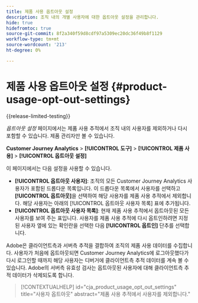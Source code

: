 ```yaml
---
title: 제품 사용 옵트아웃 설정
description: 조직 내의 개별 사용자에 대한 옵트아웃 설정을 관리합니다.
hide: true
hidefromtoc: true
source-git-commit: 8f2a340f59d8cdf97a5309ec20dc36f49b8f1129
workflow-type: tm+mt
source-wordcount: '213'
ht-degree: 0%

---
```


# 제품 사용 옵트아웃 설정 {#product-usage-opt-out-settings}

{{release-limited-testing}}

_옵트아웃 설정_ 페이지에서는 제품 사용 추적에서 조직 내의 사용자를 제외하거나 다시 포함할 수 있습니다. 제품 관리자만 볼 수 있습니다.

**Customer Journey Analytics** > **[!UICONTROL 도구]** > **[!UICONTROL 제품 사용]** > **[!UICONTROL 옵트아웃 설정]**

이 페이지에서는 다음 설정을 사용할 수 있습니다.

* **[!UICONTROL 옵트아웃 사용자]**: 조직의 모든 Customer Journey Analytics 사용자가 포함된 드롭다운 목록입니다. 이 드롭다운 목록에서 사용자를 선택하고 **[!UICONTROL 옵트아웃]**&#x200B;을 선택하여 해당 사용자를 제품 사용 추적에서 제외합니다. 해당 사용자는 아래의 [!UICONTROL 옵트아웃 사용자 목록] 표에 추가됩니다.
* **[!UICONTROL 옵트아웃 사용자 목록]**: 현재 제품 사용 추적에서 옵트아웃된 모든 사용자를 보여 주는 표입니다. 사용자를 제품 사용 추적에 다시 옵트인하려면 지정된 사용자 옆에 있는 확인란을 선택한 다음 **[!UICONTROL 옵트인]** 단추를 선택합니다.

Adobe은 클라이언트측과 서버측 추적을 결합하여 조직의 제품 사용 데이터를 수집합니다. 사용자가 처음에 옵트아웃되면 Customer Journey Analytics에 로그아웃했다가 다시 로그인할 때까지 해당 사용자는 디버거에 클라이언트측 추적 데이터를 계속 볼 수 있습니다. Adobe의 서버측 유효성 검사는 옵트아웃된 사용자에 대해 클라이언트측 추적 데이터가 삭제되도록 합니다.

>[!CONTEXTUALHELP]
>id="cja_product_usage_opt_out_settings"
>title="사용자 옵트아웃"
>abstract="제품 사용 추적에서 사용자를 제외합니다."
